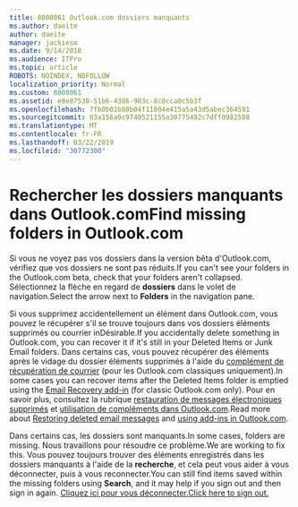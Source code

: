 ```yaml
---
title: 8000061 Outlook.com dossiers manquants
ms.author: daeite
author: daeite
manager: jackiesm
ms.date: 9/14/2018
ms.audience: ITPro
ms.topic: article
ROBOTS: NOINDEX, NOFOLLOW
localization_priority: Normal
ms.custom: 8000061
ms.assetid: e8e87530-51b6-4386-983c-8c8cca0c5b3f
ms.openlocfilehash: 7fb0b01b88b04f11804e415a5a43d5abec364591
ms.sourcegitcommit: 03a156a9c9740521155a30775492c7dff0982588
ms.translationtype: MT
ms.contentlocale: fr-FR
ms.lasthandoff: 03/22/2019
ms.locfileid: "30772300"
---
```

# <a name="find-missing-folders-in-outlookcom"></a><span data-ttu-id="43932-102">Rechercher les dossiers manquants dans Outlook.com</span><span class="sxs-lookup"><span data-stu-id="43932-102">Find missing folders in Outlook.com</span></span>

<span data-ttu-id="43932-103">Si vous ne voyez pas vos dossiers dans la version bêta d'Outlook.com, vérifiez que vos dossiers ne sont pas réduits.</span><span class="sxs-lookup"><span data-stu-id="43932-103">If you can't see your folders in the Outlook.com beta, check that your folders aren't collapsed.</span></span> <span data-ttu-id="43932-104">Sélectionnez la flèche en regard de **dossiers** dans le volet de navigation.</span><span class="sxs-lookup"><span data-stu-id="43932-104">Select the arrow next to **Folders** in the navigation pane.</span></span> 
  
<span data-ttu-id="43932-105">Si vous supprimez accidentellement un élément dans Outlook.com, vous pouvez le récupérer s'il se trouve toujours dans vos dossiers éléments supprimés ou courrier inDésirable.</span><span class="sxs-lookup"><span data-stu-id="43932-105">If you accidentally delete something in Outlook.com, you can recover it if it's still in your Deleted Items or Junk Email folders.</span></span> <span data-ttu-id="43932-106">Dans certains cas, vous pouvez récupérer des éléments après le vidage du dossier éléments supprimés à l'aide du [complément de récupération de courrier](https://appsource.microsoft.com/product/office/WA104380447) (pour les Outlook.com classiques uniquement).</span><span class="sxs-lookup"><span data-stu-id="43932-106">In some cases you can recover items after the Deleted Items folder is emptied using the [Email Recovery add-in](https://appsource.microsoft.com/product/office/WA104380447) (for classic Outlook.com only).</span></span> <span data-ttu-id="43932-107">Pour en savoir plus, consultez la rubrique [restauration de messages électroniques supprimés](https://support.office.com/article/cf06ab1b-ae0b-418c-a4d9-4e895f83ed50) et [utilisation de compléments dans Outlook.com](https://support.office.com/article/a5672109-e4f3-4119-abea-72323e9653cf).</span><span class="sxs-lookup"><span data-stu-id="43932-107">Read more about [Restoring deleted email messages](https://support.office.com/article/cf06ab1b-ae0b-418c-a4d9-4e895f83ed50) and [using add-ins in Outlook.com](https://support.office.com/article/a5672109-e4f3-4119-abea-72323e9653cf).</span></span>
  
<span data-ttu-id="43932-108">Dans certains cas, les dossiers sont manquants.</span><span class="sxs-lookup"><span data-stu-id="43932-108">In some cases, folders are missing.</span></span> <span data-ttu-id="43932-109">Nous travaillons pour résoudre ce problème.</span><span class="sxs-lookup"><span data-stu-id="43932-109">We are working to fix this.</span></span> <span data-ttu-id="43932-110">Vous pouvez toujours trouver des éléments enregistrés dans les dossiers manquants à l'aide de la **recherche**, et cela peut vous aider à vous déconnecter, puis à vous reconnecter.</span><span class="sxs-lookup"><span data-stu-id="43932-110">You can still find items saved within the missing folders using **Search**, and it may help if you sign out and then sign in again.</span></span> [<span data-ttu-id="43932-111">Cliquez ici pour vous déconnecter.</span><span class="sxs-lookup"><span data-stu-id="43932-111">Click here to sign out.</span></span>](https://login.live.com/logout.srf)
  

